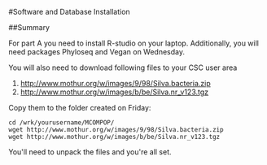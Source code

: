 #Software and Database Installation

##Summary

For part A you need to install R-studio on your laptop. Additionally, you will need packages Phyloseq and Vegan on Wednesday.

You will also need to download following files to your CSC user area 

  1. http://www.mothur.org/w/images/9/98/Silva.bacteria.zip
  2. http://www.mothur.org/w/images/b/be/Silva.nr_v123.tgz

Copy them to the folder created on Friday: 

    cd /wrk/yourusername/MCOMPOP/
    wget http://www.mothur.org/w/images/9/98/Silva.bacteria.zip
    wget http://www.mothur.org/w/images/b/be/Silva.nr_v123.tgz
    
You'll need to unpack the files and you're all set. 

  
